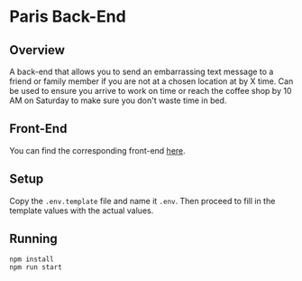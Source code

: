 # Paris Back-End

## Overview
A back-end that allows you to send an embarrassing text message to a friend or family member if you are not at a chosen location at by X time. Can be used to ensure you arrive to work on time or reach the coffee shop by 10 AM on Saturday to make sure you don't waste time in bed.

## Front-End
You can find the corresponding front-end [here](https://github.com/abagh0703/paris-app-front-end).

## Setup
Copy the `.env.template` file and name it `.env`. Then proceed to fill in the template values with the actual values.

## Running
```
npm install
npm run start
```